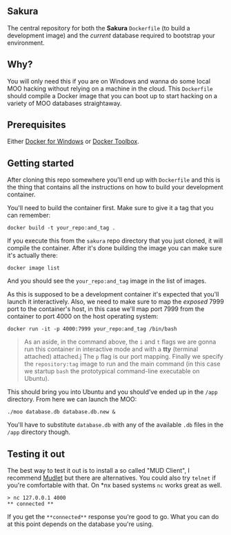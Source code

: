 ## Sakura
The central repository for both the **Sakura** `Dockerfile` (to build a development image) and the *current* database required to bootstrap your environment.

## Why?
You will only need this if you are on Windows and wanna do some local MOO hacking without relying on a machine in the cloud. This `Dockerfile` should compile a Docker image that you can boot up to start hacking on a variety of MOO databases straightaway.

## Prerequisites
Either [Docker for Windows](https://www.docker.com/docker-windows) or [Docker Toolbox](https://www.docker.com/products/docker-toolbox).

## Getting started
After cloning this repo somewhere you'll end up with `Dockerfile` and this is the thing that contains all the instructions on how to build your development container.

You'll need to build the container first. Make sure to give it a tag that you can remember:

    docker build -t your_repo:and_tag .

If you execute this from the `sakura` repo directory that you just cloned, it will compile the container. After it's done building the image you can make sure it's actually there:

    docker image list

And you should see the `your_repo:and_tag` image in the list of images. 

As this is supposed to be a development container it's expected that you'll launch it interactively. Also, we need to make sure to map the *exposed* 7999 port to the container's host, in this case we'll map port 7999 from the container to port 4000 on the host operating system:

    docker run -it -p 4000:7999 your_repo:and_tag /bin/bash

> As an aside, in the command above, the `i` and `t` flags we are gonna run this container in interactive mode and with a **tty** (terminal attached) attached.j The `p` flag is our port mapping. Finally we specify the `repository:tag` image to run and the main command (in this case we startup `bash` the prototypical command-line executable on Ubuntu).

This should bring you into Ubuntu and you should've ended up in the `/app` directory. From here we can launch the MOO:

    ./moo database.db database.db.new &

You'll have to substitute `database.db` with any of the available `.db` files in the `/app` directory though.

## Testing it out
The best way to test it out is to install a so called "MUD Client", I recommend [Mudlet](https://www.mudlet.org/) but there are alternatives. You could also try `telnet` if you're comfortable with that. On *nx based systems `nc` works great as well.

    > nc 127.0.0.1 4000
    ** connected **

If you get the `**connected**` response you're good to go. What you can do at this point depends on the database you're using.